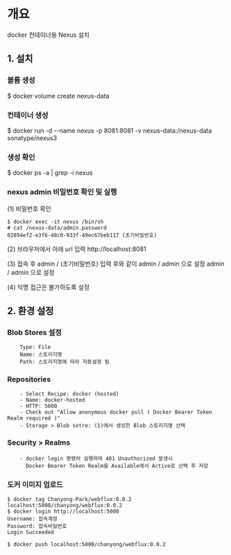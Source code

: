 # 개요
docker 컨테이너용 Nexus 설치

## 1. 설치
### 볼륨 생성
$ docker volume create nexus-data

### 컨테이너 생성
$ docker run -d --name nexus -p 8081:8081 -v nexus-data:/nexus-data sonatype/nexus3

### 생성 확인
$ docker ps -a | grep -i nexus

### nexus admin 비밀번호 확인 및 실행
(1) 비밀번호 확인
```
$ docker exec -it nexus /bin/sh
# cat /nexus-data/admin.password
02894ef2-e3f6-48c0-933f-49ec67beb117 (초기비밀번호)
```
(2) 브라우저에서 아래 url 입력
   http://localhost:8081 
   
(3) 접속 후 admin / (초기비밀번호) 입력 후와 같이 admin / admin 으로 설정
   admin / admin 으로 설정

(4) 익명 접근은 불가하도록 설정

## 2. 환경 설정
### Blob Stores 설정
```
    Type: File
    Name: 스토리지명
    Path: 스토리지명에 따라 자동설정 됨
```
### Repositories
```
    - Select Recipe: docker (hosted)
    - Name: docker-hosted
	- HTTP: 5000
	- Check out "Allow anonymous docker pull ( Docker Bearer Token Realm required )"
	- Storage > Blob sotre: (1)에서 생성한 Blob 스토리지명 선택
```
### Security > Realms
```
    - docker login 명령어 실행하여 401 Unauthorized 발생시
	  Docker Bearer Token Realm을 Available에서 Active로 선택 후 저장
```
### 도커 이미지 업로드
```
$ docker tag Chanyong-Park/webflux:0.0.2 localhost:5000/chanyong/webflux:0.0.2
$ docker login http://localhost:5000
Username: 접속계정
Password: 접속비밀번호
Login Succeeded

$ docker push localhost:5000/chanyong/webflux:0.0.2
```

